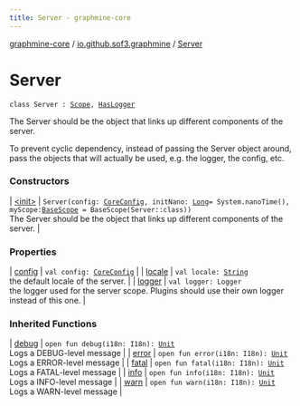 ```yaml
---
title: Server - graphmine-core
---
```


[graphmine-core](../../index.html) / [io.github.sof3.graphmine](../index.html) / [Server](./index.html)

# Server

`class Server : `[`Scope`](../../io.github.sof3.graphmine.scope/-scope/index.html)`, `[`HasLogger`](../-has-logger/index.html)

The Server should be the object that links up different components of the server.

To prevent cyclic dependency, instead of passing the Server object around, pass the objects that will actually be used, e.g. the logger, the config, etc.

### Constructors

| [&lt;init&gt;](-init-.html) | `Server(config: `[`CoreConfig`](../../io.github.sof3.graphmine.config/-core-config/index.html)`, initNano: `[`Long`](https://kotlinlang.org/api/latest/jvm/stdlib/kotlin/-long/index.html)` = System.nanoTime(), myScope: `[`BaseScope`](../../io.github.sof3.graphmine.scope/-base-scope/index.html)` = BaseScope(Server::class))`<br>The Server should be the object that links up different components of the server. |

### Properties

| [config](config.html) | `val config: `[`CoreConfig`](../../io.github.sof3.graphmine.config/-core-config/index.html) |
| [locale](locale.html) | `val locale: `[`String`](https://kotlinlang.org/api/latest/jvm/stdlib/kotlin/-string/index.html)<br>the default locale of the server. |
| [logger](logger.html) | `val logger: Logger`<br>the logger used for the server scope. Plugins should use their own logger instead of this one. |

### Inherited Functions

| [debug](../-has-logger/debug.html) | `open fun debug(i18n: I18n): `[`Unit`](https://kotlinlang.org/api/latest/jvm/stdlib/kotlin/-unit/index.html)<br>Logs a DEBUG-level message |
| [error](../-has-logger/error.html) | `open fun error(i18n: I18n): `[`Unit`](https://kotlinlang.org/api/latest/jvm/stdlib/kotlin/-unit/index.html)<br>Logs a ERROR-level message |
| [fatal](../-has-logger/fatal.html) | `open fun fatal(i18n: I18n): `[`Unit`](https://kotlinlang.org/api/latest/jvm/stdlib/kotlin/-unit/index.html)<br>Logs a FATAL-level message |
| [info](../-has-logger/info.html) | `open fun info(i18n: I18n): `[`Unit`](https://kotlinlang.org/api/latest/jvm/stdlib/kotlin/-unit/index.html)<br>Logs a INFO-level message |
| [warn](../-has-logger/warn.html) | `open fun warn(i18n: I18n): `[`Unit`](https://kotlinlang.org/api/latest/jvm/stdlib/kotlin/-unit/index.html)<br>Logs a WARN-level message |

